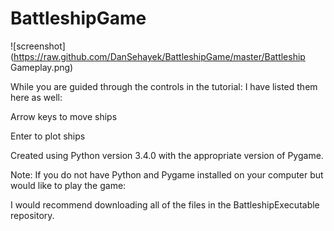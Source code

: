 # BattleshipGame

![screenshot](https://raw.github.com/DanSehayek/BattleshipGame/master/Battleship Gameplay.png)

While you are guided through the controls in the tutorial: I have listed them here as well:

Arrow keys to move ships

Enter to plot ships

Created using Python version 3.4.0 with the appropriate version of Pygame.

Note: If you do not have Python and Pygame installed on your computer but would like to play the game: 

I would recommend downloading all of the files in the BattleshipExecutable repository.
